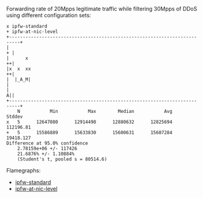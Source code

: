 Forwarding rate of 20Mpps legitimate traffic while filtering 30Mpps of DDoS using different configuration sets:
```
x ipfw-standard
+ ipfw-at-nic-level
+--------------------------------------------------------------------------+
|                                                                        + |
|      x                                                                 ++|
|x  x  xx                                                                ++|
|  |_A_M|                                                                  |
|                                                                        A||
+--------------------------------------------------------------------------+
    N           Min           Max        Median           Avg        Stddev
x   5      12647080      12914498      12880632      12825694     112196.81
+   5      15586889      15633830      15600631      15607284     19418.127
Difference at 95.0% confidence
	2.78159e+06 +/- 117426
	21.6876% +/- 1.10884%
	(Student's t, pooled s = 80514.6)
```
Flamegraphs:
  - [ipfw-standard](bench.ipfw-standard.1.pmc.svg)
  - [ipfw-at-nic-level](bench.ipfw-at-nic-level.1.pmc.svg)
